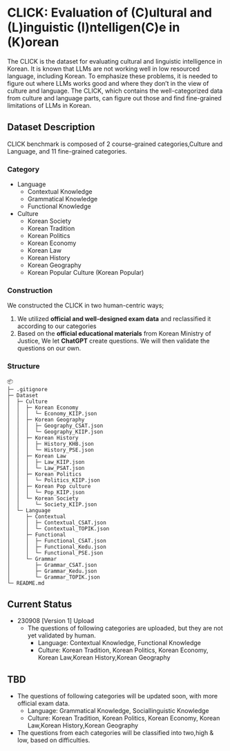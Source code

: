 # CLICK: Evaluation of (C)ultural and (L)inguistic (I)ntelligen(C)e in (K)orean

The CLICK is the dataset for evaluating cultural and linguistic intelligence in Korean. It is known that LLMs are not working well in low resourced language, including Korean. To emphasize these problems, it is needed to figure out where LLMs works good and where they don’t in the view of culture and language. The CLICK, which contains the well-categorized data from culture and language parts, can figure out those and find fine-grained limitations of LLMs in Korean.

## **Dataset Description**

CLICK benchmark is composed of 2 course-grained categories,Culture and Language, and 11 fine-grained categories. 

### Category

- Language
    - Contextual Knowledge
    - Grammatical Knowledge 
    - Functional Knowledge
- Culture
    - Korean Society
    - Korean Tradition
    - Korean Politics
    - Korean Economy
    - Korean Law
    - Korean History
    - Korean Geography
    - Korean Popular Culture (Korean Popular)

### **Construction**

We constructed the CLICK in two human-centric ways;

1. We utilized **official and well-designed exam data** and reclassified it according to our categories
2. Based on the **official educational materials** from Korean Ministry of Justice, We let **ChatGPT** create questions. We will then validate the questions on our own.


### Structure
```
📦 
├─ .gitignore
├─ Dataset
│  ├─ Culture
│  │  ├─ Korean Economy
│  │  │  └─ Economy_KIIP.json
│  │  ├─ Korean Geography
│  │  │  ├─ Geography_CSAT.json
│  │  │  └─ Geography_KIIP.json
│  │  ├─ Korean History
│  │  │  ├─ History_KHB.json
│  │  │  └─ History_PSE.json
│  │  ├─ Korean Law
│  │  │  ├─ Law_KIIP.json
│  │  │  └─ Law_PSAT.json
│  │  ├─ Korean Politics
│  │  │  └─ Politics_KIIP.json
│  │  ├─ Korean Pop culture
│  │  │  └─ Pop_KIIP.json
│  │  └─ Korean Society
│  │     └─ Society_KIIP.json
│  └─ Language
│     ├─ Contextual
│     │  ├─ Contextual_CSAT.json
│     │  └─ Contextual_TOPIK.json
│     ├─ Functional
│     │  ├─ Functional_CSAT.json
│     │  ├─ Functional_Kedu.json
│     │  └─ Functional_PSE.json
│     └─ Grammar
│        ├─ Grammar_CSAT.json
│        ├─ Grammar_Kedu.json
│        └─ Grammar_TOPIK.json
└─ README.md
```



## Current Status

- 230908 [Version 1] Upload
    - The questions of following categories are uploaded, but they are not yet validated by human.
        - Language: Contextual Knowledge, Functional Knowledge
        - Culture: Korean Tradition, Korean Politics, Korean Economy, Korean Law,Korean History,Korean Geography

## TBD
- The questions of following categories will be updated soon, with more official exam data.
    - Language: Grammatical Knowledge, Sociallinguistic Knowledge
    - Culture: Korean Tradition, Korean Politics, Korean Economy, Korean Law,Korean History,Korean Geography
- The questions from each categories will be classified into two,high & low, based on difficulties.
